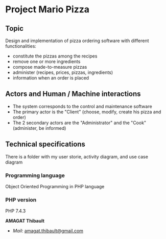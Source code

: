 # Project Mario Pizza

## Topic

Design and implementation of pizza ordering software with different functionalities:
- constitute the pizzas among the recipes
- remove one or more ingredients
- compose made-to-measure pizzas
- administer (recipes, prices, pizzas, ingredients)
- information when an order is placed

## Actors and Human / Machine interactions

- The system corresponds to the control and maintenance software
- The primary actor is the "Client" (choose, modify, create his pizza and order)
- The 2 secondary actors are the "Administrator" and the "Cook" (administer, be informed)

## Technical specifications

There is a folder with my user storie, activity diagram, and use case diagram
### Programming language

Object Oriented Programming in PHP language

### PHP version

PHP 7.4.3

**AMAGAT Thibault**

- _Mail_: amagat.thibault@gmail.com